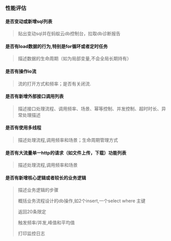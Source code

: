 ###  性能评估

#### 是否变动或新增sql列表
> 贴出变动sql并在蚂蚁云db控制台，拉取db诊断报告

#### 是否有load数据的行为,特别是for循环或者定时任务
> 描述数据的生命周期（如为局部变量,不会全局长期持有）

#### 是否有操作io流
> 流的打开方式和频率；是否有关闭流.

#### 是否有新增外部接口调用列表
> 描述接口处理流程、调用频率、场景、幂等控制、并发控制、超时时长、异常处理描述

#### 是否有使用多线程
> 描述处理流程,调用频率和场景；生命周期管理方式

#### 是否有大流量单一http的请求（如文件上传，下载）功能列表
> 描述处理流程,调用频率和场景

#### 是否有新增核心逻辑或者较长的业务逻辑
> 描述业务逻辑的步骤
> 
> 概括业务流程设计的db操作,如2个insert,一个select where 主键 
> 
> 返回20条限定
> 
> 触发频率/并发,峰值和平均值
> 
> 打印监控日志

